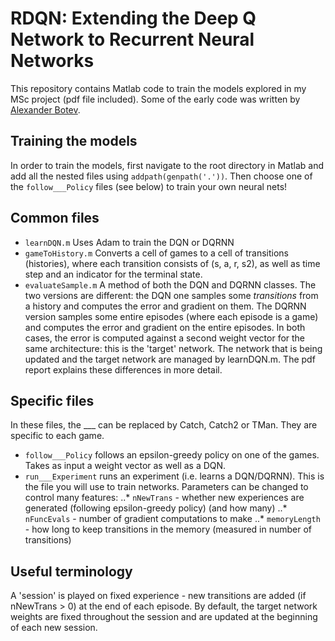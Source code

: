 # RDQN: Extending the Deep Q Network to Recurrent Neural Networks

This repository contains Matlab code to train the models explored in my MSc project (pdf file included). Some of the early code was written by [Alexander Botev](https://github.com/Botev).

## Training the models

In order to train the models, first navigate to the root directory in Matlab and add all the nested files using `addpath(genpath('.'))`. Then choose one of the `follow___Policy` files (see below) to train your own neural nets!

## Common files

+ `learnDQN.m` Uses Adam to train the DQN or DQRNN
+ `gameToHistory.m` Converts a cell of games to a cell of transitions (histories), where each transition consists of (s, a, r, s2), as well as time step and an indicator for the terminal state.
+ `evaluateSample.m` A method of both the DQN and DQRNN classes. The two versions are different: the DQN one samples some _transitions_ from a history and computes the error and gradient on them. The DQRNN version samples some entire episodes (where each episode is a game) and computes the error and gradient on the entire episodes. In both cases, the error is computed against a second weight vector for the same architecture: this is the 'target' network. The network that is being updated and the target network are managed by learnDQN.m. The pdf report explains these differences in more detail.

## Specific files

In these files, the ___ can be replaced by Catch, Catch2 or TMan. They are specific to each game.

+ `follow___Policy` follows an epsilon-greedy policy on one of the games. Takes as input a weight vector as well as a DQN.		
+ `run___Experiment` runs an experiment (i.e. learns a DQN/DQRNN). This is the file you will use to train networks. Parameters can be changed to control many features:
..* `nNewTrans` - whether new experiences are generated (following epsilon-greedy policy) (and how many)
..* `nFuncEvals` - number of gradient computations to make
..* `memoryLength` - how long to keep transitions in the memory (measured in number of transitions)

## Useful terminology

A 'session' is played on fixed experience - new transitions are added (if nNewTrans > 0) at the end of each episode. By default, the target network weights are fixed throughout the session and are updated at the beginning of each new session.

